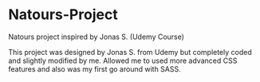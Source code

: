 # Natours-Project
Natours project inspired by Jonas S. (Udemy Course) 

This project was designed by Jonas S. from Udemy but completely coded and slightly modified by me. Allowed me to used more advanced CSS features and also was my first go around with SASS. 
